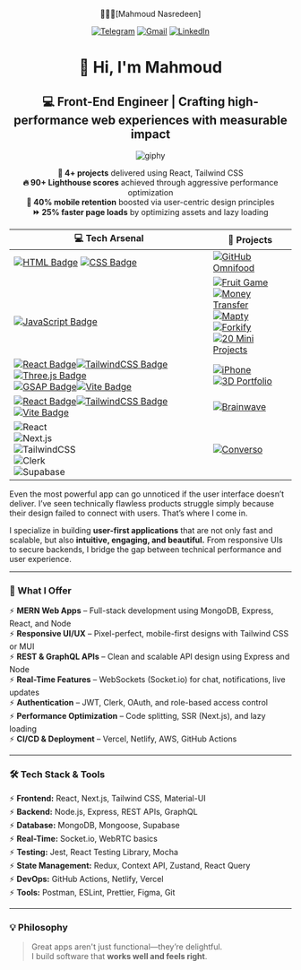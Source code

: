 
<div align = "center">

👨🏻‍💻[Mahmoud Nasredeen] 

[![Telegram](https://img.shields.io/badge/-Telegram-2CA5E0?style=for-the-badge&logo=telegram&logoColor=FFFFFF)](https://t.me/MahmoudAhmed090)
[![Gmail](https://img.shields.io/badge/-Gmail-D14836?style=for-the-badge&logo=gmail&logoColor=FFFFFF)](mailto:Mahmoud0114829@gmail.com)
[![LinkedIn](https://img.shields.io/badge/-LinkedIn-0077B5?style=for-the-badge&logo=linkedin&logoColor=FFFFFF)](https://www.linkedin.com/in/mahmoud-nasredeen/)

# 👋 Hi, I'm Mahmoud  

## 💻 **Front-End Engineer** | Crafting high-performance web experiences with measurable impact  


![giphy](https://github.com/user-attachments/assets/4a1ae3f6-fee9-49c9-b6d6-8facb0c5e73e)


**🚀 4+ projects** delivered using React, Tailwind CSS  
**🔥 90+ Lighthouse scores** achieved through aggressive performance optimization  
**📱 40% mobile retention** boosted via user-centric design principles  
**⏩ 25% faster page loads** by optimizing assets and lazy loading  






| 💻 **Tech Arsenal**                                                                                                                                                                                                                                                                                                                                                                                                                                                                                                                                                                                                                                                                             | 🚀 **Projects**                                                                                                                                                                                                                                                                                                                                                                                                                                                                                                                                                                                                                                                                                                                    |
| ----------------------------------------------------------------------------------------------------------------------------------------------------------------------------------------------------------------------------------------------------------------------------------------------------------------------------------------------------------------------------------------------------------------------------------------------------------------------------------------------------------------------------------------------------------------------------------------------------------------------------------------------------------------------------------------------- | ---------------------------------------------------------------------------------------------------------------------------------------------------------------------------------------------------------------------------------------------------------------------------------------------------------------------------------------------------------------------------------------------------------------------------------------------------------------------------------------------------------------------------------------------------------------------------------------------------------------------------------------------------------------------------------------------------------------------------------- |
| [![HTML Badge](https://img.shields.io/badge/-HTML-E34F26?style=for-the-badge&labelColor=black&logo=html5&logoColor=E34F26)](#)  [![CSS Badge](https://img.shields.io/badge/-CSS-1572B6?style=for-the-badge&labelColor=black&logo=css3&logoColor=1572B6)](#)                                                                                                                                                                                                                                                                                                                                                                                                                                     | [![GitHub Omnifood](https://img.shields.io/badge/-Omnifood-181717?style=for-the-badge&logo=github&logoColor=FFFFFF)](https://github.com/Mahmoud9-dev/Omnifood.git)                                                                                                                                                                                                                                                                                                                                                                                                                                                                                                                                                                 |
| <br>[![JavaScript Badge](https://img.shields.io/badge/-JavaScript-F7DF1E?style=for-the-badge&labelColor=black&logo=javascript&logoColor=F7DF1E)](#)                                                                                                                                                                                                                                                                                                                                                                                                                                                                                                                                             | [![Fruit Game](https://img.shields.io/badge/-Fruit%20Game-181717?style=for-the-badge&logo=github&logoColor=FFFFFF)](https://github.com/Mahmoud9-dev/Money-Transfer.git)<br>[![Money Transfer](https://img.shields.io/badge/-Money%20Transfer-181717?style=for-the-badge&logo=github&logoColor=FFFFFF)](https://github.com/Mahmoud9-dev/Money-Transfer.git)<br>[![Mapty](https://img.shields.io/badge/-Mapty-181717?style=for-the-badge&logo=github&logoColor=FFFFFF)](#)<br>[![Forkify](https://img.shields.io/badge/-Forkify-181717?style=for-the-badge&logo=github&logoColor=FFFFFF)](#)<br>[![20 Mini Projects](https://img.shields.io/badge/-20%20Mini%20Projects-181717?style=for-the-badge&logo=github&logoColor=FFFFFF)](#) |
| [![React Badge](https://img.shields.io/badge/-React-61DAFB?style=for-the-badge&labelColor=black&logo=react&logoColor=61DAFB)](#)[![TailwindCSS Badge](https://img.shields.io/badge/-TailwindCSS-38B2AC?style=for-the-badge&labelColor=black&logo=tailwind-css&logoColor=38B2AC)](#)[![Three.js Badge](https://img.shields.io/badge/-Three.js-000000?style=for-the-badge&labelColor=black&logo=three.js&logoColor=FFFFFF)](#)<br>[![GSAP Badge](https://img.shields.io/badge/-GSAP-88CE02?style=for-the-badge&labelColor=black&logo=greensock&logoColor=88CE02)](#)[![Vite Badge](https://img.shields.io/badge/-Vite-646CFF?style=for-the-badge&labelColor=black&logo=vite&logoColor=646CFF)](#) | [![iPhone](https://img.shields.io/badge/-iPhone-181717?style=for-the-badge&logo=github&logoColor=FFFFFF)](https://github.com/Mahmoud9-dev/Iphone.git)<br>[![3D Portfolio](https://img.shields.io/badge/-3D%20Portfolio-181717?style=for-the-badge&logo=github&logoColor=FFFFFF)](https://github.com/Mahmoud9-dev/Portfolio)<br>                                                                                                                                                                                                                                                                                                                                                                                                    |
| [![React Badge](https://img.shields.io/badge/-React-61DAFB?style=for-the-badge&labelColor=black&logo=react&logoColor=61DAFB)](#)[![TailwindCSS Badge](https://img.shields.io/badge/-TailwindCSS-38B2AC?style=for-the-badge&labelColor=black&logo=tailwind-css&logoColor=38B2AC)](#) [![Vite Badge](https://img.shields.io/badge/-Vite-646CFF?style=for-the-badge&labelColor=black&logo=vite&logoColor=646CFF)](#)                                                                                                                                                                                                                                                                               | [![Brainwave](https://img.shields.io/badge/-Brainwave-000000?style=for-the-badge&labelColor=black&logo=github&logoColor=white)](https://github.com/Mahmoud9-dev/Brainwave)<br>                                                                                                                                                                                                                                                                                                                                                                                                                                                                                                                                                     |
| ![React](https://img.shields.io/badge/-React-61DAFB?style=for-the-badge&labelColor=black&logo=react&logoColor=61DAFB)<br>![Next.js](https://img.shields.io/badge/-Next.js-000000?style=for-the-badge&labelColor=black&logo=next.js&logoColor=white)<br>![TailwindCSS](https://img.shields.io/badge/-TailwindCSS-06B6D4?style=for-the-badge&labelColor=black&logo=tailwindcss&logoColor=06B6D4)<br>![Clerk](https://img.shields.io/badge/-Clerk-3B49DF?style=for-the-badge&labelColor=black&logo=clerk&logoColor=3B49DF)<br>![Supabase](https://img.shields.io/badge/-Supabase-3ECF8E?style=for-the-badge&labelColor=black&logo=supabase&logoColor=3ECF8E)<br>                                   | [![Converso](https://img.shields.io/badge/-Converso-000000?style=for-the-badge&labelColor=black&logo=github&logoColor=white)](https://github.com/Mahmoud9-dev/saas-app)<br>                                                                                                                                                                                                                                                                                                                                                                                                                                                                                                                                                        |



</div>



Even the most powerful app can go unnoticed if the user interface doesn’t deliver. I’ve seen technically flawless products struggle simply because their design failed to connect with users. That’s where I come in.

I specialize in building **user-first applications** that are not only fast and scalable, but also **intuitive, engaging, and beautiful.** From responsive UIs to secure backends, I bridge the gap between technical performance and user experience.

---

### 🚀 What I Offer

⚡ **MERN Web Apps** – Full-stack development using MongoDB, Express, React, and Node  
⚡ **Responsive UI/UX** – Pixel-perfect, mobile-first designs with Tailwind CSS or MUI  
⚡ **REST & GraphQL APIs** – Clean and scalable API design using Express and Node  
⚡ **Real-Time Features** – WebSockets (Socket.io) for chat, notifications, live updates  
⚡ **Authentication** – JWT, Clerk, OAuth, and role-based access control  
⚡ **Performance Optimization** – Code splitting, SSR (Next.js), and lazy loading  
⚡ **CI/CD & Deployment** – Vercel, Netlify, AWS, GitHub Actions  

---

### 🛠️ Tech Stack & Tools

⚡ **Frontend:** React, Next.js, Tailwind CSS, Material-UI  
⚡ **Backend:** Node.js, Express, REST APIs, GraphQL  
⚡ **Database:** MongoDB, Mongoose, Supabase  
⚡ **Real-Time:** Socket.io, WebRTC basics  
⚡ **Testing:** Jest, React Testing Library, Mocha  
⚡ **State Management:** Redux, Context API, Zustand, React Query  
⚡ **DevOps:** GitHub Actions, Netlify, Vercel  
⚡ **Tools:** Postman, ESLint, Prettier, Figma, Git  


---

### 💡 Philosophy

> Great apps aren't just functional—they’re delightful.  
> I build software that **works well and feels right**.


